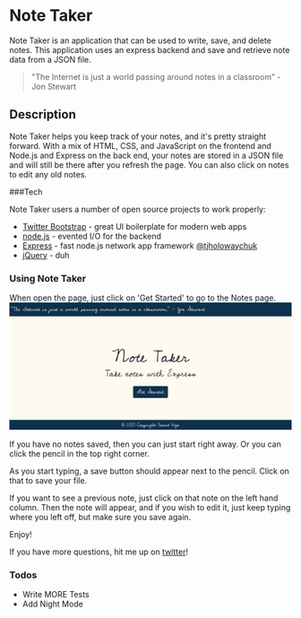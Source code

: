 # Note Taker
Note Taker is an application that can be used to write, save, and delete notes. This application uses an express backend and save and retrieve note data from a JSON file.

>"The Internet is just a world passing around notes in a classroom" 
>                                     - Jon Stewart

## Description

Note Taker helps you keep track of your notes, and it's pretty straight forward. With a mix of HTML, CSS, and JavaScript on the frontend and Node.js and Express on the back end, your notes are stored in a JSON file and will still be there after you refresh the page. You can also click on notes to edit any old notes. 

###Tech

Note Taker users a number of open source projects to work properly:

* [Twitter Bootstrap] - great UI boilerplate for modern web apps
* [node.js] - evented I/O for the backend
* [Express] - fast node.js network app framework [@tjholowaychuk]
* [jQuery] - duh

### Using Note Taker
When open the page, just click on 'Get Started' to go to the Notes page. 
![image of the Get Started page](images/Homepage.jpg)

If you have no notes saved, then you can just start right away. Or you can click the pencil in the top right corner. 


As you start typing, a save button should appear next to the pencil. Click on that to save your file. 

If you want to see a previous note, just click on that note on the left hand column. Then the note will appear, and if you wish to edit it, 
just keep typing where you left off, but make sure you save again. 

Enjoy!

If you have more questions, hit me up on [twitter]!




### Todos

 - Write MORE Tests
 - Add Night Mode



[twitter]: <https://twitter.com/zlamdanielvega>
  [node.js]: <http://nodejs.org>
  [Twitter Bootstrap]: <http://twitter.github.com/bootstrap/>
  [jQuery]: <http://jquery.com>
  [@tjholowaychuk]: <http://twitter.com/tjholowaychuk>
  [express]: <http://expressjs.com>

